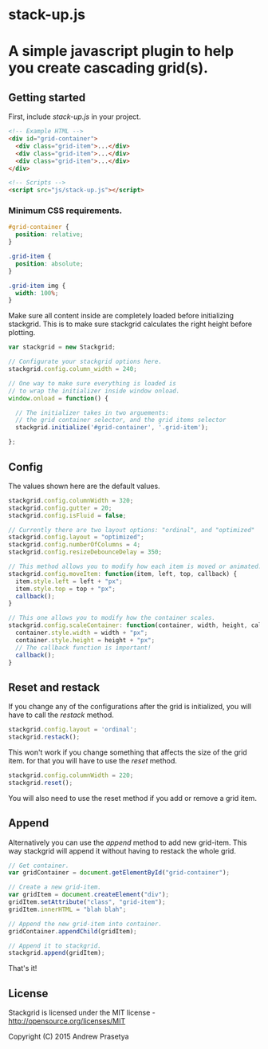 # stack-up.js

# A simple javascript plugin to help you create cascading grid(s).

## Getting started

First, include _stack-up.js_ in your project.

```html
<!-- Example HTML -->
<div id="grid-container">
  <div class="grid-item">...</div>
  <div class="grid-item">...</div>
  <div class="grid-item">...</div>
</div>

<!-- Scripts -->
<script src="js/stack-up.js"></script>
```

### Minimum CSS requirements.

```css
#grid-container {
  position: relative;
}

.grid-item {
  position: absolute;
}

.grid-item img {
  width: 100%;
}
```

Make sure all content inside are completely loaded before initializing stackgrid.
This is to make sure stackgrid calculates the right height before plotting.

```javascript
var stackgrid = new Stackgrid;

// Configurate your stackgrid options here.
stackgrid.config.column_width = 240;

// One way to make sure everything is loaded is
// to wrap the initializer inside window onload.
window.onload = function() {

  // The initializer takes in two arguements:
  // the grid container selector, and the grid items selector
  stackgrid.initialize('#grid-container', '.grid-item');

};
```

## Config

The values shown here are the default values.

```javascript
stackgrid.config.columnWidth = 320;
stackgrid.config.gutter = 20;
stackgrid.config.isFluid = false;

// Currently there are two layout options: "ordinal", and "optimized"
stackgrid.config.layout = "optimized";
stackgrid.config.numberOfColumns = 4;
stackgrid.config.resizeDebounceDelay = 350;

// This method allows you to modify how each item is moved or animated.
stackgrid.config.moveItem: function(item, left, top, callback) {
  item.style.left = left + "px";
  item.style.top = top + "px";
  callback();
}

// This one allows you to modify how the container scales.
stackgrid.config.scaleContainer: function(container, width, height, callback) {
  container.style.width = width + "px";
  container.style.height = height + "px";
  // The callback function is important!
  callback();
}
```

## Reset and restack

If you change any of the configurations after the grid is initialized,
you will have to call the _restack_ method.

```javascript
stackgrid.config.layout = 'ordinal';
stackgrid.restack();
```

This won't work if you change something that affects the size of the grid item.
for that you will have to use the _reset_ method.

```javascript
stackgrid.config.columnWidth = 220;
stackgrid.reset();
```

You will also need to use the reset method if you add or remove a grid item.

## Append

Alternatively you can use the _append_ method to add new grid-item.
This way stackgrid will append it without having to restack the whole grid.

```javascript
// Get container.
var gridContainer = document.getElementById("grid-container");

// Create a new grid-item.
var gridItem = document.createElement("div");
gridItem.setAttribute("class", "grid-item");
gridItem.innerHTML = "blah blah";

// Append the new grid-item into container.
gridContainer.appendChild(gridItem);

// Append it to stackgrid.
stackgrid.append(gridItem);
```

That's it!

## License

Stackgrid is licensed under the MIT license - http://opensource.org/licenses/MIT

Copyright (C) 2015 Andrew Prasetya
